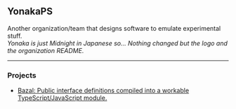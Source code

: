 ## YonakaPS

Another organization/team that designs software to emulate experimental stuff. \
*Yonaka is just Midnight in Japanese so... Nothing changed but the logo and the organization README.*

---

### Projects

- [Bazal: Public interface definitions compiled into a workable TypeScript/JavaScript module.](https://github.com/YonakaPS/bazal)